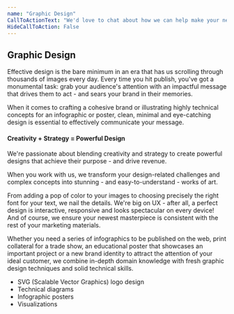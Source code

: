 ```yaml
---
name: "Graphic Design"
CallToActionText: "We'd love to chat about how we can help make your next design project a success. Get in touch today."
HideCallToAction: False
---
```




## Graphic Design 

Effective design is the bare minimum in an era that has us scrolling through thousands of images every day. Every time you hit publish, you've got a monumental task: grab your audience's attention with an impactful message that drives them to act - and sears your brand in their memories.

When it comes to crafting a cohesive brand or illustrating highly technical concepts for an infographic or poster, clean, minimal and eye-catching design is essential to effectively communicate your message. 

#### Creativity + Strategy = Powerful Design 

We're passionate about blending creativity and strategy to create powerful designs that achieve their purpose - and drive revenue. 

When you work with us, we transform your design-related challenges and complex concepts into stunning - and easy-to-understand - works of art. 

From adding a pop of color to your images to choosing precisely the right font for your text, we nail the details. We're big on UX - after all, a perfect design is interactive, responsive and looks spectacular on every device! And of course, we ensure your newest masterpiece is consistent with the rest of your marketing materials.

Whether you need a series of infographics to be published on the web, print collateral for a trade show, an educational poster that showcases an important project or a new brand identity to attract the attention of your ideal customer, we combine in-depth domain knowledge with fresh graphic design techniques and solid technical skills.



- SVG (Scalable Vector Graphics) logo design
- Technical diagrams 
- Infographic posters 
- Visualizations 

